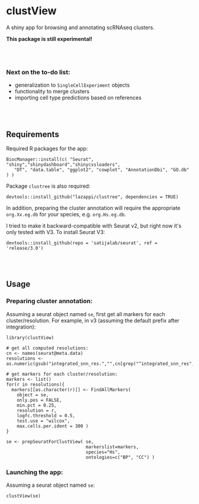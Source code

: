 # clustView
A shiny app for browsing and annotating scRNAseq clusters.

**This package is still experimental!**

<br/><br/>

### Next on the to-do list:
- generalization to `SingleCellExperiment` objects
- functionality to merge clusters
- importing cell type predictions based on references

<br/><br/>

## Requirements

Required R packages for the app:
```{r}
BiocManager::install(c( "Seurat", "shiny","shinydashboard","shinycssloaders",
   "DT", "data.table", "ggplot2", "cowplot", "AnnotationDbi", "GO.db" ) )
```

Package `clustree` is also required:
```{r}
devtools::install_github("lazappi/clustree", dependencies = TRUE)
```

In addition, preparing the cluster annotation will require the appropriate `org.Xx.eg.db` for your species, e.g. `org.Hs.eg.db`.

I tried to make it backward-compatible with Seurat v2, but right now it's only tested with V3. To install Seurat V3:
```{r}
devtools::install_github(repo = 'satijalab/seurat', ref = 'release/3.0')
```

<br/><br/>


## Usage

### Preparing cluster annotation:

Assuming a seurat object named `se`, first get all markers for each cluster/resolution. For example, in v3 (assuming the default prefix after integration):

```{r}
library(clustView)

# get all computed resolutions:
cn <- names(seurat@meta.data)
resolutions <- as.numeric(gsub("integrated_snn_res.","",cn[grep("^integrated_snn_res",cn)],fixed=T))

# get markers for each cluster/resolution:
markers <- list()
for(r in resolutions){
  markers[[as.character(r)]] <- FindAllMarkers( 
	object = se,
	only.pos = FALSE, 
	min.pct = 0.25, 
	resolution = r,
	logfc.threshold = 0.5,
	test.use = "wilcox",
	max.cells.per.ident = 300 )
}

se <- prepSeuratForClustView( se,
                              markerslist=markers,
                              species="Hs",
                              ontologies=c("BP", "CC") )
```

### Launching the app:

Assuming a seurat object named `se`:

```{r}
clustView(se)
```
